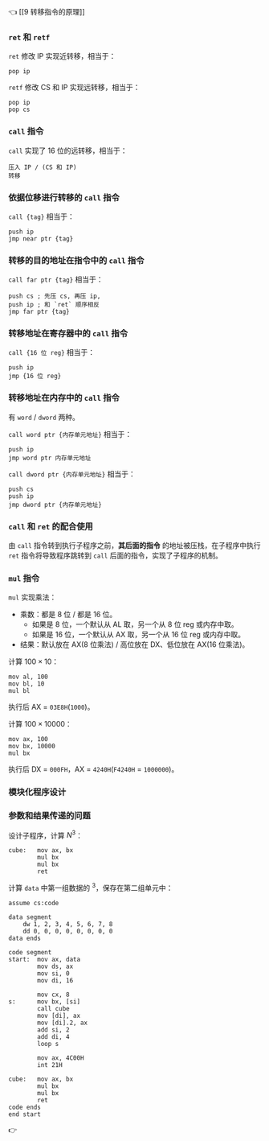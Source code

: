 👈 [[9 转移指令的原理]]

### `ret` 和 `retf`

`ret` 修改 IP 实现近转移，相当于：

```asmatmel
pop ip
```

`retf` 修改 CS 和 IP 实现远转移，相当于：

```asmatmel
pop ip
pop cs
```

### `call` 指令

`call` 实现了 $16$ 位的远转移，相当于：

```text
压入 IP / (CS 和 IP)
转移
```

### 依据位移进行转移的 `call` 指令

`call {tag}` 相当于：

```asmatmel
push ip
jmp near ptr {tag}
```

### 转移的目的地址在指令中的 `call` 指令

`call far ptr {tag}` 相当于：

```asmatmel
push cs ; 先压 cs, 再压 ip,
push ip ; 和 `ret` 顺序相反
jmp far ptr {tag}
```

### 转移地址在寄存器中的 `call` 指令

`call {16 位 reg}` 相当于：

```asmatmel
push ip
jmp {16 位 reg}
```

### 转移地址在内存中的 `call` 指令

有 `word` / `dword` 两种。

`call word ptr {内存单元地址}` 相当于：

```asmatmel
push ip
jmp word ptr 内存单元地址
```

`call dword ptr {内存单元地址}` 相当于：

```asmatmel
push cs
push ip
jmp dword ptr {内存单元地址}
```

### `call` 和 `ret` 的配合使用

由 `call` 指令转到执行子程序之前，**其后面的指令** 的地址被压栈，在子程序中执行 `ret` 指令将导致程序跳转到 `call` 后面的指令，实现了子程序的机制。

### `mul` 指令

`mul` 实现乘法：

- 乘数：都是 $8$ 位 / 都是 $16$ 位。
	- 如果是 $8$ 位，一个默认从 AL 取，另一个从 $8$ 位 reg 或内存中取。
	- 如果是 $16$ 位，一个默认从 AX 取，另一个从 $16$ 位 reg 或内存中取。
- 结果：默认放在 AX($8$ 位乘法) / 高位放在 DX、低位放在 AX($16$ 位乘法)。

计算 $100 \times 10$：

```asmatmel
mov al, 100
mov bl, 10
mul bl
```

执行后 AX = `03E8H`(`1000`)。

计算 $100 \times 10000$：

```asmatmel
mov ax, 100
mov bx, 10000
mul bx
```

执行后 DX = `000FH`，AX = `4240H`(`F4240H` = `1000000`)。

### 模块化程序设计

### 参数和结果传递的问题

设计子程序，计算 $N^3$：

```asmatmel
cube:   mov ax, bx
		mul bx
		mul bx
		ret
```

计算 `data` 中第一组数据的 $^3$，保存在第二组单元中：

```asmatmel
assume cs:code

data segment
	dw 1, 2, 3, 4, 5, 6, 7, 8
	dd 0, 0, 0, 0, 0, 0, 0, 0
data ends

code segment
start:  mov ax, data
		mov ds, ax
		mov si, 0
		mov di, 16
		
		mov cx, 8
s:      mov bx, [si]
		call cube
		mov [di], ax
		mov [di].2, ax
		add si, 2
		add di, 4
		loop s
		
		mov ax, 4C00H
		int 21H
		
cube:   mov ax, bx
		mul bx
		mul bx
		ret
code ends
end start
```

👉 